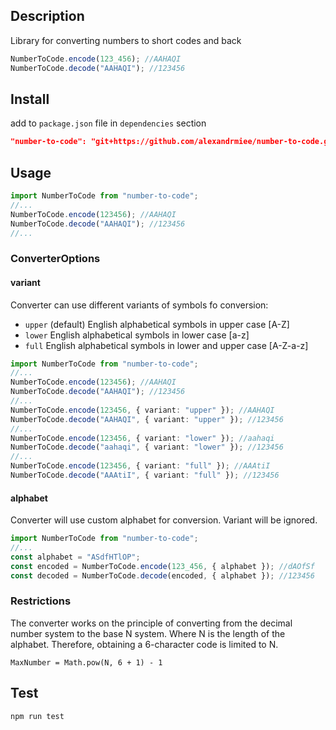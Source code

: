 ## Description

Library for converting numbers to short codes and back

```ts
NumberToCode.encode(123_456); //AAHAQI
NumberToCode.decode("AAHAQI"); //123456
```

## Install

add to `package.json` file in `dependencies` section

```json
"number-to-code": "git+https://github.com/alexandrmiee/number-to-code.git",
```

## Usage

```ts
import NumberToCode from "number-to-code";
//...
NumberToCode.encode(123456); //AAHAQI
NumberToCode.decode("AAHAQI"); //123456
//...
```

### ConverterOptions

#### variant

Converter can use different variants of symbols fo conversion:

- `upper` (default) English alphabetical symbols in upper case [A-Z]
- `lower` English alphabetical symbols in lower case [a-z]
- `full` English alphabetical symbols in lower and upper case [A-Z-a-z]

```ts
import NumberToCode from "number-to-code";
//...
NumberToCode.encode(123456); //AAHAQI
NumberToCode.decode("AAHAQI"); //123456
//...
NumberToCode.encode(123456, { variant: "upper" }); //AAHAQI
NumberToCode.decode("AAHAQI", { variant: "upper" }); //123456
//...
NumberToCode.encode(123456, { variant: "lower" }); //aahaqi
NumberToCode.decode("aahaqi", { variant: "lower" }); //123456
//...
NumberToCode.encode(123456, { variant: "full" }); //AAAtiI
NumberToCode.decode("AAAtiI", { variant: "full" }); //123456
```

#### alphabet

Converter will use custom alphabet for conversion. Variant will be ignored.

```ts
import NumberToCode from "number-to-code";
//...
const alphabet = "ASdfHTlOP";
const encoded = NumberToCode.encode(123_456, { alphabet }); //dAOfSf
const decoded = NumberToCode.decode(encoded, { alphabet }); //123456
```

### Restrictions

The converter works on the principle of converting from the decimal number system to the base N system. Where N is the length of the alphabet. Therefore, obtaining a 6-character code is limited to N.

`MaxNumber = Math.pow(N, 6 + 1) - 1`

## Test

```bash
npm run test
```
